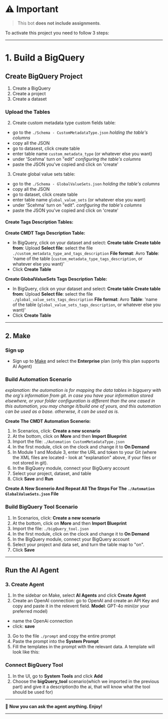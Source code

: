# ⚠️ Important

> This bot **does not include assignments**.

To activate this project you need to follow 3 steps:

---

# 1. Build a BigQuery

## Create BigQuery Project

1. Create a BigQuery
2. Create a project
3. Create a dataset

### Upload the Tables

2. Create custom metadata type custom fields table:
* go to the `./Schema - CustomMetadataType.json` *holding the table's columns*
* copy all the JSON
* go to datasest, click create table
* enter table name `custom_metadata_type` (or whatever else you want)
* under 'Scehma' turn on "edit" *configuring the table's columns*
* paste the JSON you've copied and click on 'create'

3. Create global value sets table:
* go to the `./Schema - GlobalValueSets.json` *holding the table's columns*
* copy all the JSON
* go to dataset, click create table
* enter table name `global_value_sets` (or whatever else you want)
* under 'Scehma' turn on "edit". *configuring the table's columns*
* paste the JSON you've copied and click on 'create'

#### Create Tags Description Tables:

**Create CMDT Tags Description Table:**

* In BigQuery, click on your dataset and select: **Create table**
**Create table from**: Upload
**Select file**: select the file `./custom_metadata_type_and_tags_description`
**File format**: Avro
**Table**: 'name of the table (`custom_metadata_type_tags_description`, or whatever else you want)'
* Click **Create Table**

**Create GlobalValueSets Tags Description Table:**

* In BigQuery, click on your dataset and select: **Create table**
**Create table from**: Upload
**Select file**: select the file `./global_value_sets_tags_description`
**File format**: Avro
**Table**: 'name of the table (`global_value_sets_tags_description`, or whatever else you want)'
* Click **Create Table**

---

## 2. Make

### Sign up

* Sign up to [Make](https://www.make.com/en/pricing) and select the **Enterprise** plan (only this plan supports AI Agent)

### Build Automation Scenario 
*explanation: the automation is for mapping the data tables in bigquery with the org's information from git. in case you have your information stored elsewhere, or your folder configuration is different than the one cased in this automation, you may change it/build one of yours, and this automation can be used as a base. otherwise, it can be used as is.*

**Create The CMDT Automation Scenerio:**

1. In Scenarios, click: **Create a new scenario**
2. At the bottom, click on **More** and then **Import Blueprint**
3. Import the file: `./Automation CustomMetadataType.json`
4. In the first module, click on the clock and change it to **On Demand** 
5. In Module 1 and Module 3, enter the URL and token to your Git (where the XML files are located - look at "explanation" above, if your files or not stored in git).
6. In the BigQuery module, connect your BigQuery account
7. Select your project, dataset, and table
8. Click **Save** and **Run**

**Create A New Scenerio And Repeat All The Steps For The `./Automation GlobalValueSets.json` File**

### Build BigQuery Tool Scenario

1. In Scenarios, click: **Create a new scenario**
2. At the bottom, click on **More** and then **Import Blueprint**
3. Import the file: `./bigQuery_tool.json`
4. In the first module, click on the clock and change it to **On Demand**
5. In the BigQuery module, connect your BigQuery account
6. Select your project and data set, and turn the table map to "on".
7. Click **Save**

---

## **Run the AI Agent**

### 3. Create Agent

1. In the sidebar on Make, select **AI Agents** and click **Create Agent**
2. Create an OpenAI connection: go to OpenAI and create an API Key and copy and paste it in the relevent field.
**Model**: GPT-4o mini(or your preferred model)
* name the OpenAi connection
* click: **save**
3. Go to the file `./prompt` and copy the entire prompt
4. Paste the prompt into the **System Prompt**
5. Fill the templates in the prompt with the relevant data. 
A template will look like this:  <insert the_data_you_Should_to_fill_here>

### Connect BigQuery Tool

1. In the UI, go to **System Tools** and click **Add**
2. Choose the **bigQuery_tool** scenario(which we imported in the previous part) and give it a description(to the ai, that will know what the tool should be used for)

---

🎉 **Now you can ask the agent anything. Enjoy!**

---